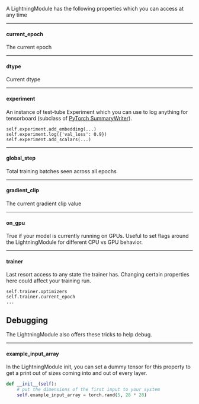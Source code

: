 A LightningModule has the following properties which you can access at any time

--- 
#### current_epoch
The current epoch   

---
#### dtype    
Current dtype    

---
#### experiment    
An instance of test-tube Experiment which you can use to log anything for tensorboard (subclass of [PyTorch SummaryWriter](https://pytorch.org/docs/stable/tensorboard.html)).   
```{.python}
self.experiment.add_embedding(...)   
self.experiment.log({'val_loss': 0.9})   
self.experiment.add_scalars(...)   
```

--- 
#### global_step   
Total training batches seen across all epochs   

--- 
#### gradient_clip   
The current gradient clip value    

---
#### on_gpu    
True if your model is currently running on GPUs. Useful to set flags around the LightningModule for different CPU vs GPU behavior.    

---
#### trainer    
Last resort access to any state the trainer has. Changing certain properties here could affect your training run.
```{.python}   
self.trainer.optimizers
self.trainer.current_epoch
...   
```   

## Debugging   
The LightningModule also offers these tricks to help debug.   

---   
#### example_input_array    
In the LightningModule init, you can set a dummy tensor for this property
to get a print out of sizes coming into and out of every layer.   
```python
def __init__(self):
    # put the dimensions of the first input to your system
    self.example_input_array = torch.rand(5, 28 * 28)
```    


